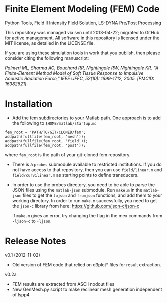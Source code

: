 Finite Element Modeling (FEM) Code 
==================================

Python Tools, Field II Intensity Field Solution, LS-DYNA Pre/Post Processing

This repository was managed via svn until 2013-04-22; migrated to GitHub for
active management.  All software in this repository is licensed under the MIT
license, as detailed in the LICENSE file.

If you are using these simulation tools in work that you publish, then please
consider citing the following manuscript:

*Palmeri ML, Sharma AC, Bouchard RR, Nightingale RW, Nightingale KR.  "A
Finite-Element Method Model of Soft Tissue Response to Impulsive Acoustic
Radiation Force," IEEE UFFC, 52(10): 1699-1712, 2005. [PMCID: 16382621]*


Installation
============
 * Add the fem subdirectories to your Matlab path.  One approach is to add the
   following to ```$HOME/matlab/startup.m```: 
 ```
 fem_root = 'PATH/TO/GIT/CLONED/fem';
 addpath(fullfile(fem_root, 'mesh'));
 addpath(fullfile(fem_root, 'field'));
 addpath(fullfile(fem_root, 'post'));
 ```
 where ```fem_root``` is the path of your git-cloned fem repository.

 * There is a ```probes``` submodule available to restricted institutions.  If
   you do not have access to that repository, then you can use
   ```field/linear.m``` and ```field/curvilinear.m``` as starting points to
   define transducers.
 * In order to use the probes directory, you need to be able to parse the JSON 
   files using the ```matlab-json``` submodule. Run ```make.m``` in the ```matlab-json```
   files to get the ```tojson``` and ```fromjson``` functions, and add them to your 
   working directory. In order to run ```make.m``` successfully, you need to get the ```json-c```
   library from here: https://github.com/json-c/json-c 

   If ```make.m``` gives an error, try changing the flag in the mex commands from
   ```-ljson-c``` to ```-ljson```.
   


Release Notes
=============
v0.1 (2012-11-02)
 * Old version of FEM code that relied on d3plot* files for result extraction.

v0.2a
 * FEM results are extracted from ASCII nodout files
 * New GenMesh.py script to make reclinear mesh generation independent of lspp4
